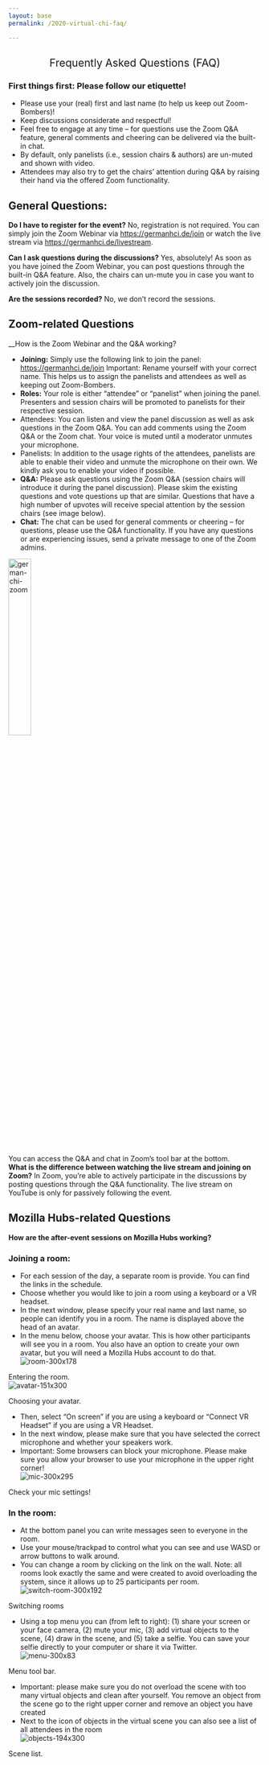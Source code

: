 ```yaml
---
layout: base
permalink: /2020-virtual-chi-faq/

---
```

<h2 style="font-weight: 400; text-align: center">Frequently Asked Questions (FAQ)</h2>

### First things first: Please follow our etiquette!

- Please use your (real) first and last name (to help us keep out Zoom-Bombers)!
- Keep discussions considerate and respectful!
- Feel free to engage at any time – for questions use the Zoom Q&A feature, general comments and cheering can be delivered via the built-in chat.
- By default, only panelists (i.e., session chairs & authors) are un-muted and shown with video.
- Attendees may also try to get the chairs’ attention during Q&A by raising their hand via the offered Zoom functionality.

## General Questions:
__Do I have to register for the event?__ No, registration is not required. You can simply join the Zoom Webinar via https://germanhci.de/join or watch the live stream via https://germanhci.de/livestream.

__Can I ask questions during the discussions?__ Yes, absolutely! As soon as you have joined the Zoom Webinar, you can post questions through the built-in Q&A feature. Also, the chairs can un-mute you in case you want to actively join the discussion.

__Are the sessions recorded?__ No, we don’t record the sessions.

## Zoom-related Questions
__How is the Zoom Webinar and the Q&A working?

- __Joining:__ Simply use the following link to join the panel: https://germanhci.de/join
Important: Rename yourself with your correct name. This helps us to assign the panelists and attendees as well as keeping out Zoom-Bombers.
- __Roles:__ Your role is either “attendee” or “panelist” when joining the panel. Presenters and session chairs will be promoted to panelists for their respective session.
- Attendees: You can listen and view the panel discussion as well as ask questions in the Zoom Q&A. You can add comments using the Zoom Q&A or the Zoom chat. Your voice is muted until a moderator unmutes your microphone.
- Panelists: In addition to the usage rights of the attendees, panelists are able to enable their video and unmute the microphone on their own. We kindly ask you to enable your video if possible.
- __Q&A:__ Please ask questions using the Zoom Q&A (session chairs will introduce it during the panel discussion). Please skim the existing questions and vote questions up that are similar. Questions that have a high number of upvotes will receive special attention by the session chairs (see image below).
- __Chat:__ The chat can be used for general comments or cheering – for questions, please use the Q&A functionality.
If you have any questions or are experiencing issues, send a private message to one of the Zoom admins.   
<img src="https://user-images.githubusercontent.com/111348509/234250237-98e3a1ee-9fcd-4856-8b30-aaa19069d185.png" width="30%" alt="german-chi-zoom">


You can access the Q&A and chat in Zoom’s tool bar at the bottom.  
__What is the difference between watching the live stream and joining on Zoom?__ In Zoom, you’re able to actively participate in the discussions by posting questions through the Q&A functionality. The live stream on YouTube is only for passively following the event.

## Mozilla Hubs-related Questions
__How are the after-event sessions on Mozilla Hubs working?__

### Joining a room:

- For each session of the day, a separate room is provide. You can find the links in the schedule.
- Choose whether you would like to join a room using a keyboard or a VR headset.
- In the next window, please specify your real name and last name, so people can identify you in a room. The name is displayed above the head of an avatar. 
- In the menu below, choose your avatar. This is how other participants will see you in a room. You also have an option to create your own avatar, but you will need a Mozilla Hubs account to do that.  
![room-300x178](https://user-images.githubusercontent.com/111348509/234250396-b814eacc-e110-402b-a890-50ad224a8394.png)

Entering the room.  
![avatar-151x300](https://user-images.githubusercontent.com/111348509/234250463-be451e73-4ca4-4306-9ec2-96be256ed870.png)

Choosing your avatar.
- Then, select “On screen” if you are using a keyboard or “Connect VR Headset” if you are using a VR Headset.
- In the next window, please make sure that you have selected the correct microphone and whether your speakers work.
- Important: Some browsers can block your microphone. Please make sure you allow your browser to use your microphone in the upper right corner!  
![mic-300x295](https://user-images.githubusercontent.com/111348509/234250508-576c83e8-bb45-4684-bc9b-7856cbbcff87.png)

Check your mic settings!
### In the room:

- At the bottom panel you can write messages seen to everyone in the room.
- Use your mouse/trackpad to control what you can see and use WASD or arrow buttons to walk around.
- You can change a room by clicking on the link on the wall. Note: all rooms look exactly the same and were created to avoid overloading the system, since it allows up to 25 participants per room.  
![switch-room-300x192](https://user-images.githubusercontent.com/111348509/234250571-e54cd64b-b8d8-4234-a1b1-49f06d522518.png)

Switching rooms
- Using a top menu you can (from left to right): (1) share your screen or your face camera, (2) mute your mic, (3) add virtual objects to the scene, (4) draw in the scene, and (5) take a selfie. You can save your selfie directly to your computer or share it via Twitter.  
![menu-300x83](https://user-images.githubusercontent.com/111348509/234250641-8c63db69-31e9-4ae7-b39c-8e63c186958e.png)

Menu tool bar.
- Important: please make sure you do not overload the scene with too many virtual objects and clean after yourself. You remove an object from the scene go to the right upper corner and remove an object you have created
- Next to the icon of objects in the virtual scene you can also see a list of all attendees in the room  
![objects-194x300](https://user-images.githubusercontent.com/111348509/234250720-8bc3791e-448f-4075-8be5-3b2721024467.png)

Scene list.
